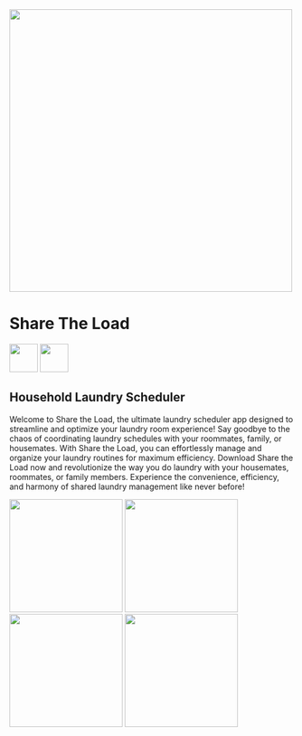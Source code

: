 <img src="https://share-the-load-assets.s3.us-east-2.amazonaws.com/Copy+of+Share+the+Load.png" height="500" >

# Share The Load
[<img src="https://share-the-load-assets.s3.us-east-2.amazonaws.com/google-play-badge.png" height="50">](https://play.google.com/store/apps/details?id=com.sharetheload.app)
[<img src="https://share-the-load-assets.s3.us-east-2.amazonaws.com/appstore-badge.png" height="50">](https://apps.apple.com/us/app/share-the-load/id6480417573?platform=iphone)

## Household Laundry Scheduler

Welcome to Share the Load, the ultimate laundry scheduler app designed to streamline and optimize your laundry room experience! Say goodbye to the chaos of coordinating laundry schedules with your roommates, family, or housemates. With Share the Load, you can effortlessly manage and organize your laundry routines for maximum efficiency.
Download Share the Load now and revolutionize the way you do laundry with your housemates, roommates, or family members. Experience the convenience, efficiency, and harmony of shared laundry management like never before!
<p float="left">
<img src="https://share-the-load-assets.s3.us-east-2.amazonaws.com/ShareTheLoad+Home+.png" width="200">
<img src="https://share-the-load-assets.s3.us-east-2.amazonaws.com/ShareTheLoad+Group.png" width="200">
<img src="https://share-the-load-assets.s3.us-east-2.amazonaws.com/ShareTheLoad+Schedule.png" width="200">
<img src="https://share-the-load-assets.s3.us-east-2.amazonaws.com/ShareTheLoad+Profile.png" width="200">
</p>
